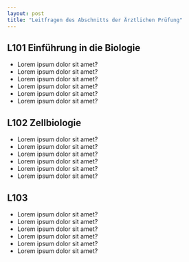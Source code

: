 ```yaml
---
layout: post
title: "Leitfragen des Abschnitts der Ärztlichen Prüfung"
---
```


## L101 Einführung in die Biologie

- Lorem ipsum dolor sit amet?
- Lorem ipsum dolor sit amet?
- Lorem ipsum dolor sit amet?
- Lorem ipsum dolor sit amet?
- Lorem ipsum dolor sit amet?
- Lorem ipsum dolor sit amet?

## L102 Zellbiologie

- Lorem ipsum dolor sit amet?
- Lorem ipsum dolor sit amet?
- Lorem ipsum dolor sit amet?
- Lorem ipsum dolor sit amet?
- Lorem ipsum dolor sit amet?
- Lorem ipsum dolor sit amet?

## L103

- Lorem ipsum dolor sit amet?
- Lorem ipsum dolor sit amet?
- Lorem ipsum dolor sit amet?
- Lorem ipsum dolor sit amet?
- Lorem ipsum dolor sit amet?
- Lorem ipsum dolor sit amet?

